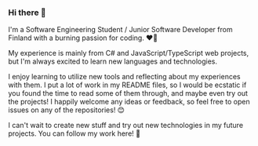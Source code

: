 ### Hi there 👋

I'm a Software Engineering Student / Junior Software Developer from Finland with a burning passion for coding. ❤️‍🔥

My experience is mainly from C# and JavaScript/TypeScript web projects, but I'm always excited to learn new languages and technologies.

I enjoy learning to utilize new tools and reflecting about my experiences with them. I put a lot of work in my README files, so I would be ecstatic if you found the time to read some of them through, and maybe even try out the projects! I happily welcome any ideas or feedback, so feel free to open issues on any of the repositories! 😊

I can't wait to create new stuff and try out new technologies in my future projects. You can follow my work here! 🚀
